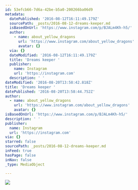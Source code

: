 ```yaml
---
id: 53efcb66-7d6a-42be-b5a0-200266ba06d9
metadata:
  datePublished: '2016-08-12T16:11:49.179Z'
  sourcePath: _posts/2016-08-12-dreams-keeper.md
  isBasedOnUrl: 'https://www.instagram.com/p/BJALm4Kh-h5/'
  author:
    - name: about_yellow_dragons
      url: 'https://www.instagram.com/about_yellow_dragons'
      avatar: {}
  via: {}
  dateModified: '2016-08-12T16:11:49.179Z'
  title: 'Dreams keeper '
  publisher:
    name: Instagram
    url: 'https://instagram.com'
  description: ' '
dateModified: '2016-08-20T13:58:42.818Z'
title: 'Dreams keeper '
datePublished: '2016-08-20T13:58:44.752Z'
author:
  - name: about_yellow_dragons
    url: 'https://www.instagram.com/about_yellow_dragons'
    avatar: {}
isBasedOnUrl: 'https://www.instagram.com/p/BJALm4Kh-h5/'
description: ' '
publisher:
  name: Instagram
  url: 'https://instagram.com'
via: {}
starred: false
sourcePath: _posts/2016-08-12-dreams-keeper.md
inFeed: true
hasPage: false
inNav: false
_type: MediaObject

---
```

![](https://imgflo.herokuapp.com/graph/vahj1ThiexotieMo/b279fb49f13f9f46fa11bebb068f4dca/croprotate.jpg?cropheight=463&cropwidth=640&degrees=0&input=https%3A%2F%2Fscontent.cdninstagram.com%2Ft51.2885-15%2Fs640x640%2Fsh0.08%2Fe35%2F13712553_310671582607840_888201215_n.jpg%3Fig_cache_key%3DMTMxNTEwMjE0MTM1MDE0NDEyMQ%253D%253D.2&x=0&y=88)